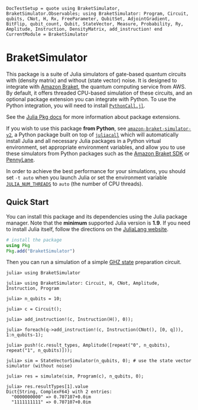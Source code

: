 ```@meta
DocTestSetup = quote using BraketSimulator, BraketSimulator.Observables; using BraketSimulator: Program, Circuit, qubits, CNot, H, Rx, FreeParameter, QubitSet, AdjointGradient, BitFlip, qubit_count, Qubit, StateVector, Measure, Probability, Ry, Amplitude, Instruction, DensityMatrix, add_instruction! end
CurrentModule = BraketSimulator
```

# BraketSimulator

This package is a suite of Julia simulators of gate-based quantum circuits with (density matrix) and without (state vector) noise.
It is designed to integrate with [Amazon Braket](https://aws.amazon.com/braket/), the quantum computing service from AWS.
By default, it offers threaded CPU-based simulation of these circuits, and an optional package extension you can integrate with Python.
To use the Python integration, you will need to install [`PythonCall.jl`](https://github.com/JuliaPy/PythonCall.jl).

See the [Julia Pkg docs](https://pkgdocs.julialang.org/v1/creating-packages/#Conditional-loading-of-code-in-packages-(Extensions)) for more information about package extensions.

If you wish to use this package **from Python**, see [`amazon-braket-simulator-v2`](), a Python package built on top of [`juliacall`](https://pypi.org/project/juliacall/)
which will automatically install Julia and all necessary Julia packages in a Python virtual environment, set appropriate environment variables, and allow you to use
these simulators from Python packages such as the [Amazon Braket SDK](https://github.com/amazon-braket/amazon-braket-sdk-python) or [PennyLane](https://pennylane.ai/).

In order to achieve the best performance for your simulations, you should set `-t auto` when you launch Julia or set the environment variable
[`JULIA_NUM_THREADS`](https://docs.julialang.org/en/v1/manual/environment-variables/#JULIA_NUM_THREADS) to `auto` (the number of CPU threads).

## Quick Start

You can install this package and its dependencies using the Julia package manager. Note that the **minimum** supported Julia version is **1.9**. If you need to install Julia itself,
follow the directions on the [JuliaLang website](https://julialang.org/downloads/).
```julia
# install the package
using Pkg
Pkg.add("BraketSimulator")
```

Then you can run a simulation of a simple [GHZ state](https://en.wikipedia.org/wiki/Greenberger%E2%80%93Horne%E2%80%93Zeilinger_state) preparation circuit.

```jldoctest
julia> using BraketSimulator

julia> using BraketSimulator: Circuit, H, CNot, Amplitude, Instruction, Program

julia> n_qubits = 10;

julia> c = Circuit();

julia> add_instruction!(c, Instruction(H(), 0));

julia> foreach(q->add_instruction!(c, Instruction(CNot(), [0, q])), 1:n_qubits-1);

julia> push!(c.result_types, Amplitude([repeat("0", n_qubits), repeat("1", n_qubits)]));

julia> sim = StateVectorSimulator(n_qubits, 0); # use the state vector simulator (without noise)

julia> res = simulate(sim, Program(c), n_qubits, 0);

julia> res.resultTypes[1].value
Dict{String, ComplexF64} with 2 entries:
  "0000000000" => 0.707107+0.0im
  "1111111111" => 0.707107+0.0im
```
 
